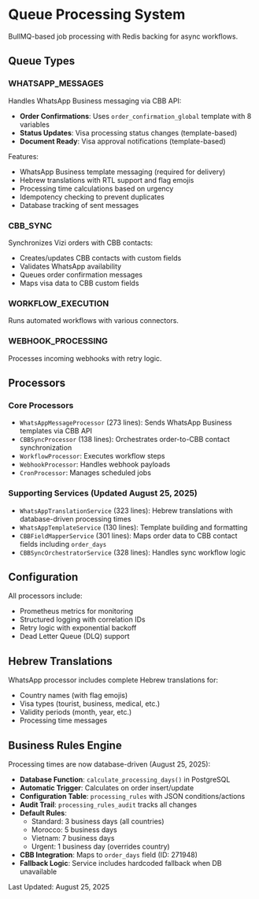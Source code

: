 # Queue Processing System

BullMQ-based job processing with Redis backing for async workflows.

## Queue Types

### WHATSAPP_MESSAGES

Handles WhatsApp Business messaging via CBB API:

- **Order Confirmations**: Uses `order_confirmation_global` template with 8 variables
- **Status Updates**: Visa processing status changes (template-based)
- **Document Ready**: Visa approval notifications (template-based)

Features:

- WhatsApp Business template messaging (required for delivery)
- Hebrew translations with RTL support and flag emojis
- Processing time calculations based on urgency
- Idempotency checking to prevent duplicates
- Database tracking of sent messages

### CBB_SYNC

Synchronizes Vizi orders with CBB contacts:

- Creates/updates CBB contacts with custom fields
- Validates WhatsApp availability
- Queues order confirmation messages
- Maps visa data to CBB custom fields

### WORKFLOW_EXECUTION

Runs automated workflows with various connectors.

### WEBHOOK_PROCESSING

Processes incoming webhooks with retry logic.

## Processors

### Core Processors

- `WhatsAppMessageProcessor` (273 lines): Sends WhatsApp Business templates via CBB API
- `CBBSyncProcessor` (138 lines): Orchestrates order-to-CBB contact synchronization
- `WorkflowProcessor`: Executes workflow steps
- `WebhookProcessor`: Handles webhook payloads
- `CronProcessor`: Manages scheduled jobs

### Supporting Services (Updated August 25, 2025)

- `WhatsAppTranslationService` (323 lines): Hebrew translations with database-driven processing times
- `WhatsAppTemplateService` (130 lines): Template building and formatting
- `CBBFieldMapperService` (301 lines): Maps order data to CBB contact fields including `order_days`
- `CBBSyncOrchestratorService` (328 lines): Handles sync workflow logic

## Configuration

All processors include:

- Prometheus metrics for monitoring
- Structured logging with correlation IDs
- Retry logic with exponential backoff
- Dead Letter Queue (DLQ) support

## Hebrew Translations

WhatsApp processor includes complete Hebrew translations for:

- Country names (with flag emojis)
- Visa types (tourist, business, medical, etc.)
- Validity periods (month, year, etc.)
- Processing time messages

## Business Rules Engine

Processing times are now database-driven (August 25, 2025):

- **Database Function**: `calculate_processing_days()` in PostgreSQL
- **Automatic Trigger**: Calculates on order insert/update
- **Configuration Table**: `processing_rules` with JSON conditions/actions
- **Audit Trail**: `processing_rules_audit` tracks all changes
- **Default Rules**:
  - Standard: 3 business days (all countries)
  - Morocco: 5 business days
  - Vietnam: 7 business days
  - Urgent: 1 business day (overrides country)
- **CBB Integration**: Maps to `order_days` field (ID: 271948)
- **Fallback Logic**: Service includes hardcoded fallback when DB unavailable

Last Updated: August 25, 2025
